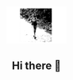 <div align="center" ><img src="https://github.com/ewelaxw/ewelaxw/raw/master/images/Logo.svg" width="120px"></div>

<h2 align="center" >Hi there 👋</h2>

<!--
**ewelaxw/ewelaxw** is a ✨ _special_ ✨ repository because its `README.md` (this file) appears on your GitHub profile.

Here are some ideas to get you started:

- 🔭 I’m currently working on ...
- 🌱 I’m currently learning ...
- 👯 I’m looking to collaborate on ...
- 🤔 I’m looking for help with ...
- 💬 Ask me about ...
- 📫 How to reach me: ...
- 😄 Pronouns: ...
- ⚡ Fun fact: ...
-->

